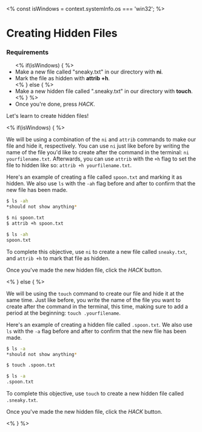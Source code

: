 <% const isWindows = context.systemInfo.os === 'win32'; %>

# Creating Hidden Files

<div class="aside">
<h3>Requirements</h3>
<ul>
<% if(isWindows) { %>
  <li>Make a new file called "sneaky.txt" in our directory with <b>ni</b>.</li>
  <li>Mark the file as hidden with <b>attrib +h</b>.</li>
<% } else { %>
  <li>Make a new hidden file called ".sneaky.txt" in our directory with <b>touch</b>.</li>
<% } %>
  <li>Once you're done, press <em>HACK</em>.</li>
</ul>
</div>

Let's learn to create hidden files!

<% if(isWindows) { %>

We will be using a combination of the `ni` and `attrib` commands to make our file and hide it, respectively. You can use `ni` just like before by writing the name of the file you'd like to create after the command in the terminal: `ni yourfilename.txt`. Afterwards, you can use `attrib` with the `+h` flag to set the file to hidden like so: `attrib +h yourfilename.txt`.

Here's an example of creating a file called `spoon.txt` and marking it as hidden. We also use `ls` with the `-ah` flag before and after to confirm that the new file has been made.

```bash
$ ls -ah
*should not show anything*

$ ni spoon.txt
$ attrib +h spoon.txt

$ ls -ah
spoon.txt
```

To complete this objective, use `ni` to create a new file called `sneaky.txt`, and `attrib +h` to mark that file as hidden.

Once you've made the new hidden file, click the _HACK_ button.

<% } else { %>

We will be using the `touch` command to create our file and hide it at the same time. Just like before, you write the name of the file you want to create after the command in the terminal, this time, making sure to add a period at the beginning: `touch .yourfilename`.

Here's an example of creating a hidden file called `.spoon.txt`. We also use `ls` with the `-a` flag before and after to confirm that the new file has been made.

```bash
$ ls -a
*should not show anything*

$ touch .spoon.txt

$ ls -a
.spoon.txt
```

To complete this objective, use `touch` to create a new hidden file called `.sneaky.txt`.

Once you've made the new hidden file, click the _HACK_ button.

<% } %>
